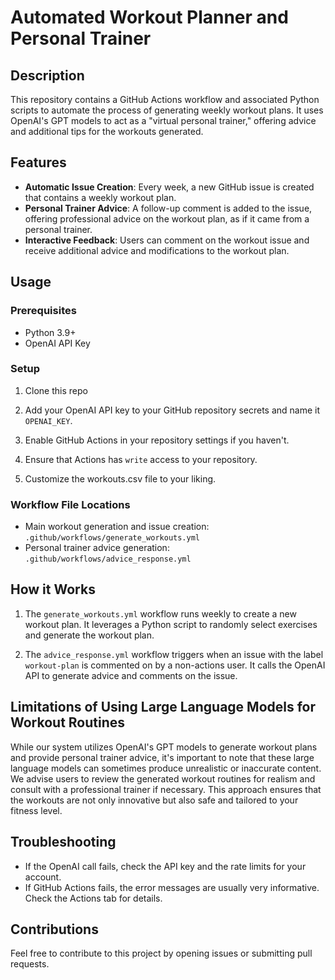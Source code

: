 # Automated Workout Planner and Personal Trainer

## Description
This repository contains a GitHub Actions workflow and associated Python scripts to automate the process of generating weekly workout plans. It uses OpenAI's GPT models to act as a "virtual personal trainer," offering advice and additional tips for the workouts generated. 

## Features

- **Automatic Issue Creation**: Every week, a new GitHub issue is created that contains a weekly workout plan.
- **Personal Trainer Advice**: A follow-up comment is added to the issue, offering professional advice on the workout plan, as if it came from a personal trainer.
- **Interactive Feedback**: Users can comment on the workout issue and receive additional advice and modifications to the workout plan.

## Usage

### Prerequisites
- Python 3.9+
- OpenAI API Key

### Setup

1. Clone this repo

2. Add your OpenAI API key to your GitHub repository secrets and name it `OPENAI_KEY`.

3. Enable GitHub Actions in your repository settings if you haven't.

4. Ensure that Actions has `write` access to your repository.

5. Customize the workouts.csv file to your liking.

### Workflow File Locations

- Main workout generation and issue creation: `.github/workflows/generate_workouts.yml`
- Personal trainer advice generation: `.github/workflows/advice_response.yml`

## How it Works

1. The `generate_workouts.yml` workflow runs weekly to create a new workout plan. It leverages a Python script to randomly select exercises and generate the workout plan.

2. The `advice_response.yml` workflow triggers when an issue with the label `workout-plan` is commented on by a non-actions user. It calls the OpenAI API to generate advice and comments on the issue.

## Limitations of Using Large Language Models for Workout Routines

While our system utilizes OpenAI's GPT models to generate workout plans and provide personal trainer advice, it's important to note that these large language models can sometimes produce unrealistic or inaccurate content. We advise users to review the generated workout routines for realism and consult with a professional trainer if necessary. This approach ensures that the workouts are not only innovative but also safe and tailored to your fitness level.

## Troubleshooting

- If the OpenAI call fails, check the API key and the rate limits for your account.
- If GitHub Actions fails, the error messages are usually very informative. Check the Actions tab for details.

## Contributions

Feel free to contribute to this project by opening issues or submitting pull requests.
